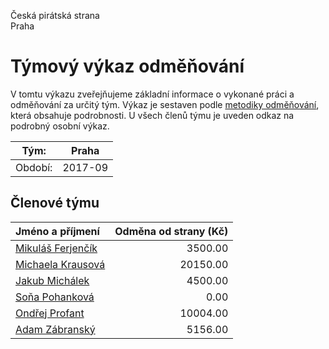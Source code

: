Česká pirátská strana  
Praha

Týmový výkaz odměňování
===========================

V tomtu výkazu zveřejňujeme základní informace o vykonané práci a odměňování
za určitý tým. Výkaz je sestaven podle [metodiky odměňování][metodika],
která obsahuje podrobnosti. U všech členů týmu je uveden odkaz na podrobný osobní výkaz.

Tým:                     | Praha
-----------------------  | --------------------
Období:                  | 2017-09

Členové týmu
--------------

| Jméno a příjmení                        |   Odměna od strany (Kč) |
|:----------------------------------------|------------------------:|
| [Mikuláš Ferjenčík](mikulas-ferjencik/) |                 3500.00 |
| [Michaela Krausová](michaela-krausova/) |                20150.00 |
| [Jakub Michálek](jakub-michalek/)       |                 4500.00 |
| [Soňa Pohanková](sona-pohankova/)       |                    0.00 |
| [Ondřej Profant](ondrej-profant/)       |                10004.00 |
| [Adam Zábranský](adam-zabransky/)       |                 5156.00 |


[metodika]: https://redmine.pirati.cz/projects/po/wiki/Odmenovani
